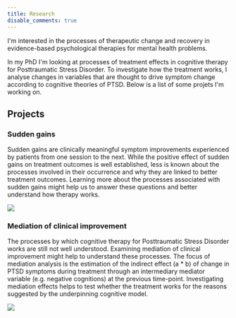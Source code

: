 ```yaml
---
title: Research
disable_comments: true
---
```


I'm interested in the processes of therapeutic change and recovery in evidence-based psychological therapies for mental health problems.

In my PhD I'm looking at processes of treatment effects in cognitive therapy for Posttraumatic Stress Disorder. 
To investigate how the treatment works, I analyse changes in variables that are thought to drive symptom change according to cognitive theories of PTSD.
Below is a list of some projets I'm working on. 

## Projects

### Sudden gains

Sudden gains are clinically meaningful symptom improvements experienced by patients from one session to the next. While the positive effect of sudden gains on treatment outcomes is well established, less is known about the processes involved in their occurrence and why they are linked to better treatment outcomes. Learning more about the processes associated with sudden gains might help us to answer these questions and better understand how therapy works.

<img src="/images/project-sg.png"/>

### Mediation of clinical improvement

The processes by which cognitive therapy for Posttraumatic Stress Disorder works are still not well understood. 
Examining mediation of clinical improvement might help to understand these processes.
The focus of mediation analysis is the estimation of the indirect effect (a * b) of change in PTSD symptoms during treatment through an intermediary mediator variable (e.g. negative cognitions) at the previous time-point. 
Investigating mediation effects helps to test whether the treatment works for the reasons suggested by the underpinning cognitive model.

<img src="/images/project-med.png"/>
